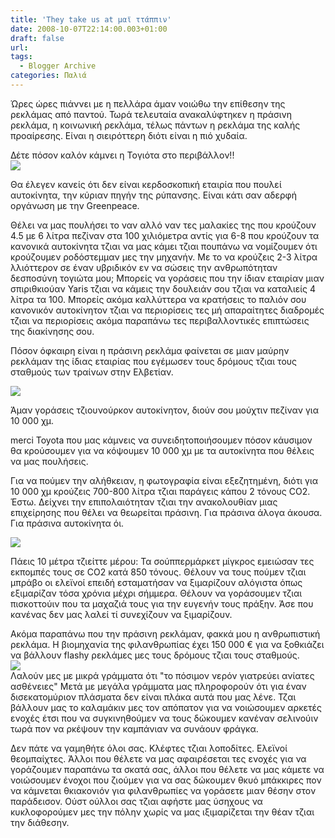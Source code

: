 ```yaml
---
title: 'They take us at μαϊ ττάππιν'
date: 2008-10-07T22:14:00.003+01:00
draft: false
url: 
tags:
  - Blogger Archive
categories: Παλιά
---
```


Ώρες ώρες πιάννει με η πελλάρα άμαν νοιώθω την επίθεσην της ρεκλάμας από παντού. Τωρά τελευταία ανακαλύφτηκεν η πράσινη ρεκλάμα, η κοινωνική ρεκλάμα, τέλως πάντων η ρεκλάμα της καλής προαίρεσης. Είναι η σιειρόττερη διότι είναι η πιό χυδαία.  
  
Δέτε πόσον καλόν κάμνει η Τογιότα στο περιβάλλον!!  
[![](https://blogger.googleusercontent.com/img/b/R29vZ2xl/AVvXsEh30wn00LbzhjMrFYlqt_USvUNOE4EPvVEgE5UgETHPz6tQa9FL5BGcGf9n8DcKYUKZFxHqRzp80ff1Z5wrwBoP8G84mVPiSSMEbVH1VLfpHiN_9Kis__z8ekrTsN_Aobh6gvn_4dF6-Tw/s400/Image+1.png)](http://fr.toyota.ch/inside_toyota/environment/index.aspx)  
  
Θα έλεγεν κανείς ότι δεν είναι κερδοσκοπική εταιρία που πουλεί αυτοκίνητα, την κύριαν πηγήν της ρύπανσης. Είναι κάτι σαν αδερφή οργάνωση με την Greenpeace.  
  
Θέλει να μας πουλήσει το ναν αλλό ναν τες μαλακίες της που κρούζουν 4.5 με 6 λίτρα πεζίναν στα 100 χιλιόμετρα αντίς για 6-8 που κρούζουν τα κανονικά αυτοκίνητα τζιαι να μας κάμει τζιαι πουπάνω να νομίζουμεν ότι κρούζουμεν ροδόστεμμαν μες την μηχανήν. Με το να κρούζεις 2-3 λίτρα λλιόττερον σε έναν υβριδικόν εν να σώσεις την ανθρωπότηταν δεσποσύνη τογιώτα μου; Μπορείς να γοράσεις που την ίδιαν εταιρίαν μιαν σπιριθκιούαν Yaris τζιαι να κάμεις την δουλειάν σου τζιαι να καταλιείς 4 λίτρα τα 100. Μπορείς ακόμα καλλύττερα να κρατήσεις το παλιόν σου κανονικόν αυτοκίνητον τζιαι να περιορίσεις τες μή απαραίτητες διαδρομές τζιαι να περιορίσεις ακόμα παραπάνω τες περιβαλλοντικές επιπτώσεις της διακίνησης σου.  
  
Πόσον όφκαιρη είναι η πράσινη ρεκλάμα φαίνεται σε μιαν μαύρην ρεκλάμαν της ίδιας εταιρίας που εγέμωσεν τους δρόμους τζιαι τους σταθμούς των τραίνων στην Ελβετίαν.  
  
[![](https://blogger.googleusercontent.com/img/b/R29vZ2xl/AVvXsEhf-ff5Uuji6RlvOOxPXhL2u1et2jFj3CWUJA21QFRxxH9xcpw6wAAqjtJAwFrGLdgUDNisrxX4U0ftra0r46e99n6lFpLoZI_QuAdtGlaVmnfqOLK0_8Vm1Rrp63I_3Hc1nPF2Xt_ZKIg/s400/L1040240.JPG)](https://blogger.googleusercontent.com/img/b/R29vZ2xl/AVvXsEhf-ff5Uuji6RlvOOxPXhL2u1et2jFj3CWUJA21QFRxxH9xcpw6wAAqjtJAwFrGLdgUDNisrxX4U0ftra0r46e99n6lFpLoZI_QuAdtGlaVmnfqOLK0_8Vm1Rrp63I_3Hc1nPF2Xt_ZKIg/s1600-h/L1040240.JPG)  
  
Άμαν γοράσεις τζιουνούρκον αυτοκίνητον, διούν σου μούχτιν πεζίναν για 10 000 χμ.  
  
merci Toyota που μας κάμνεις να συνειδητοποιήσουμεν πόσον κάυσιμον θα κρούσουμεν για να κόψουμεν 10 000 χμ με τα αυτοκίνητα που θέλεις να μας πουλήσεις.  
  
Για να πούμεν την αλήθκειαν, η φωτογραφία είναι εξεζητημένη, διότι για 10 000 χμ κρούζεις 700-800 λίτρα τζιαι παράγεις κάπου 2 τόνους CO2. Έστω. Δείχνει την επιπολαιότηταν τζιαι την ανακολουθίαν μιας επιχείρησης που θέλει να θεωρείται πράσινη. Για πράσινα άλογα άκουσα. Για πράσινα αυτοκίνητα όι.  
  
  
[![](https://blogger.googleusercontent.com/img/b/R29vZ2xl/AVvXsEgajoyfXQ3SpDSiFLdYDDIQON_HMsLg4mbXhdj_qIp4U0T6K5uDPonA6-tEJjvg2Cyse5ZPziEF701XT-BjL7ycdArRpUnio6EIkJGqXz5dn5KuGDzYDLrWtWIBcpdGSdRssPASdq60Fo0/s400/L1040242.JPG)](https://blogger.googleusercontent.com/img/b/R29vZ2xl/AVvXsEgajoyfXQ3SpDSiFLdYDDIQON_HMsLg4mbXhdj_qIp4U0T6K5uDPonA6-tEJjvg2Cyse5ZPziEF701XT-BjL7ycdArRpUnio6EIkJGqXz5dn5KuGDzYDLrWtWIBcpdGSdRssPASdq60Fo0/s1600-h/L1040242.JPG)  
  
Πάεις 10 μέτρα τζιείττε μέρου: Τα σούππερμάρκετ μίγκρος εμειώσαν τες εκπομπές τους σε CO2 κατά 850 τόνους. Θέλουν να τους πούμεν τζιαι μπράβο οι ελεϊνοί επειδή εσταματήσαν να ξιμαρίζουν αλόγιστα όπως εξιμαρίζαν τόσα χρόνια μέχρι σήμμερα. Θέλουν να γοράσουμεν τζιαι πισκοττούιν που τα μαχαζιά τους για την ευγενήν τους πράξην. Άσε που κανένας δεν μας λαλεί τί συνεχίζουν να ξιμαρίζουν.  
  
Ακόμα παραπάνω που την πράσινη ρεκλάμαν, φακκά μου η ανθρωπιστική ρεκλάμα. Η βιομηχανία της φιλανθρωπίας έχει 150 000 € για να ξοθκιάζει να βάλλουν flashy ρεκλάμες μες τους δρόμους τζιαι τους σταθμούς.  
[![](https://blogger.googleusercontent.com/img/b/R29vZ2xl/AVvXsEjj3YnCyC9U_CZVV9R8Peez-p-YhSm-3qrszRyqpP8FtlFkgF1xKinJqKCIx7ANBu-V_6oFfzet-nFhsnu7L-J0sxY-ITXNR-NDK3z_TyMuMfJykOnYIIPtizcd_VfFbkYMTsdhHTAnfd0/s400/L1040248.JPG)](https://blogger.googleusercontent.com/img/b/R29vZ2xl/AVvXsEjj3YnCyC9U_CZVV9R8Peez-p-YhSm-3qrszRyqpP8FtlFkgF1xKinJqKCIx7ANBu-V_6oFfzet-nFhsnu7L-J0sxY-ITXNR-NDK3z_TyMuMfJykOnYIIPtizcd_VfFbkYMTsdhHTAnfd0/s1600-h/L1040248.JPG)  
Λαλούν μες με μικρά γράμματα ότι "το πόσιμον νερόν γιατρεύει ανίατες ασθένειες" Μετά με μεγάλα γράμματα μας πληροφορούν ότι για έναν δισεκατομύριον πλάσματα δεν είναι πλάκα αυτά που μας λένε. Τζαι βάλλουν μας το καλαμάκιν μες τον απόπατον για να νοιώσουμεν αρκετές ενοχές έτσι που να συγκινηθούμεν να τους δώκουμεν κανέναν σελινούιν τωρά πον να ρκέψουν την καμπάνιαν να συνάουν φράγκα.  
  
Δεν πάτε να γαμηθήτε όλοι σας. Κλέφτες τζιαι λοποδίτες. Ελεϊνοί θεομπαίχτες. Άλλοι που θέλετε να μας αφαιρέσεται τες ενοχές για να γοράζουμεν παραπάνω τα σκατά σας, άλλοι που θέλετε να μας κάμετε να νοιώσουμεν ένοχοι που ζιούμεν για να σας δώκουμεν θκυό μπάκκιρες πον να κάμνεται θκιακονιόν για φιλανθρωπίες να γοράσετε μιαν θέσην στον παράδεισον. Ούστ ούλλοι σας τζιαι αφήστε μας ύσηχους να κυκλοφορούμεν μες την πόλην χωρίς να μας ιξιμαρίζεται την θέαν τζιαι την διάθεσην.
